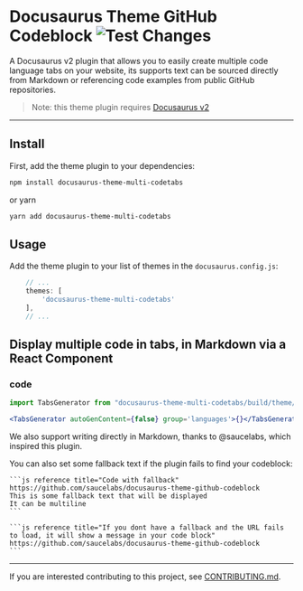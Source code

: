 Docusaurus Theme GitHub Codeblock ![Test Changes](https://github.com/you54f/docusaurus-theme-multi-codetabs/workflows/Test%20Changes/badge.svg?branch=main)
=================================


A Docusaurus v2 plugin that allows you to easily create multiple code language tabs on your website, its supports text can be sourced directly from Markdown or referencing code examples from public GitHub repositories.

> Note: this theme plugin requires [Docusaurus v2](https://v2.docusaurus.io/)


---


## Install

First, add the theme plugin to your dependencies:

```sh
npm install docusaurus-theme-multi-codetabs
```

or yarn

```sh
yarn add docusaurus-theme-multi-codetabs
```

## Usage

Add the theme plugin to your list of themes in the `docusaurus.config.js`:

```js
    // ...
    themes: [
        'docusaurus-theme-multi-codetabs'
    ],
    // ...
```


## Display multiple code in tabs, in Markdown via a React Component

### code

  ```jsx
  import TabsGenerator from "docusaurus-theme-multi-codetabs/build/theme/TabsGenerator"

  <TabsGenerator autoGenContent={false} group='languages'>{}</TabsGenerator>
  ```   

We also support writing directly in Markdown, thanks to @saucelabs, which inspired this plugin.


You can also set some fallback text if the plugin fails to find your codeblock:

    ```js reference title="Code with fallback"
    https://github.com/saucelabs/docusaurus-theme-github-codeblock
    This is some fallback text that will be displayed
    It can be multiline
    ```

    ```js reference title="If you dont have a fallback and the URL fails to load, it will show a message in your code block"
    https://github.com/saucelabs/docusaurus-theme-github-codeblock
    ```

---

If you are interested contributing to this project, see [CONTRIBUTING.md](CONTRIBUTING.md).
